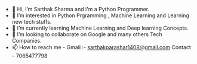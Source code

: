 - 👋 Hi, I’m Sarthak Sharma and i'm a Python Programmer.
- 👀 I’m interested in Python Prgramming , Machine Learning and Learning new tech stuffs.
- 🌱 I’m currently learning Machine Learning and Deep learning Concepts.
- 💞️ I’m looking to collaborate on Google and many others Tech Companies.
- 📫 How to reach me - Gmail :- sarthakparashar1408@gmail.com
                       Contact - 7065477798

<!---
Sarthak-1408/Sarthak-1408 is a ✨ special ✨ repository because its `README.md` (this file) appears on your GitHub profile.
You can click the Preview link to take a look at your changes.
--->
